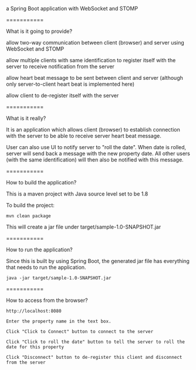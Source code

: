 a Spring Boot application with WebSocket and STOMP

===========

What is it going to provide?

allow two-way communication between client (browser) and server using WebSocket and STOMP

allow multiple clients with same identification to register itself with the server to receive notification from the server

allow heart beat message to be sent between client and server (although only server-to-client heart beat is implemented here)

allow client to de-register itself with the server

===========

What is it really?

It is an application which allows client (browser) to establish connection with the server to be
able to receive server heart beat message.
 
User can also use UI to notify server to "roll the date". When date is rolled, server will send back a 
message with the new property date. All other users (with the same identification) will then also be
notified with this message.


===========

How to build the application?

This is a maven project with Java source level set to be 1.8

To build the project: 

    mvn clean package
    
This will create a jar file under target/sample-1.0-SNAPSHOT.jar
    
    
===========

How to run the application?

Since this is built by using Spring Boot, the generated jar file has everything that needs to run the application.

    java -jar target/sample-1.0-SNAPSHOT.jar
    
    
===========
    
How to access from the browser?
    
    http://localhost:8080
    
    Enter the property name in the text box.
    
    Click "Click to Connect" button to connect to the server
    
    Click "Click to roll the date" button to tell the server to roll the date for this property
    
    Click "Disconnect" button to de-register this client and disconnect from the server
    
    
    
    
    
    
    
    